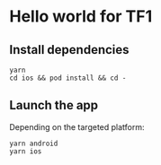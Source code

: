# Hello world for TF1

## Install dependencies
```console
yarn
cd ios && pod install && cd -
```
## Launch the app

Depending on the targeted platform:

```console
yarn android
yarn ios
```
